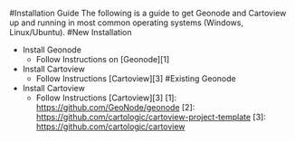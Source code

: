 #Installation Guide
The following is a guide to get Geonode and Cartoview up and running in most common operating systems (Windows, Linux/Ubuntu).
#New Installation
- Install Geonode
	- Follow Instructions on [Geonode][1]
- Install Cartoview
	- Follow Instructions [Cartoview][3]
#Existing Geonode
- Install Cartoview
	- Follow Instructions [Cartoview][3]
[1]: https://github.com/GeoNode/geonode
[2]: https://github.com/cartologic/cartoview-project-template
[3]: https://github.com/cartologic/cartoview